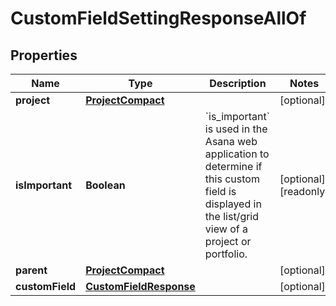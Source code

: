 

# CustomFieldSettingResponseAllOf


## Properties

| Name | Type | Description | Notes |
|------------ | ------------- | ------------- | -------------|
|**project** | [**ProjectCompact**](ProjectCompact.md) |  |  [optional] |
|**isImportant** | **Boolean** | &#x60;is_important&#x60; is used in the Asana web application to determine if this custom field is displayed in the list/grid view of a project or portfolio. |  [optional] [readonly] |
|**parent** | [**ProjectCompact**](ProjectCompact.md) |  |  [optional] |
|**customField** | [**CustomFieldResponse**](CustomFieldResponse.md) |  |  [optional] |



